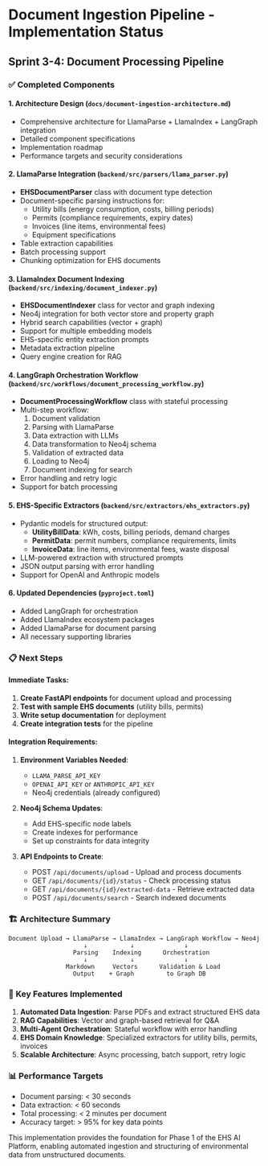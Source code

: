 # Document Ingestion Pipeline - Implementation Status

## Sprint 3-4: Document Processing Pipeline

### ✅ Completed Components

#### 1. Architecture Design (`docs/document-ingestion-architecture.md`)
- Comprehensive architecture for LlamaParse + LlamaIndex + LangGraph integration
- Detailed component specifications
- Implementation roadmap
- Performance targets and security considerations

#### 2. LlamaParse Integration (`backend/src/parsers/llama_parser.py`)
- **EHSDocumentParser** class with document type detection
- Document-specific parsing instructions for:
  - Utility bills (energy consumption, costs, billing periods)
  - Permits (compliance requirements, expiry dates)
  - Invoices (line items, environmental fees)
  - Equipment specifications
- Table extraction capabilities
- Batch processing support
- Chunking optimization for EHS documents

#### 3. LlamaIndex Document Indexing (`backend/src/indexing/document_indexer.py`)
- **EHSDocumentIndexer** class for vector and graph indexing
- Neo4j integration for both vector store and property graph
- Hybrid search capabilities (vector + graph)
- Support for multiple embedding models
- EHS-specific entity extraction prompts
- Metadata extraction pipeline
- Query engine creation for RAG

#### 4. LangGraph Orchestration Workflow (`backend/src/workflows/document_processing_workflow.py`)
- **DocumentProcessingWorkflow** class with stateful processing
- Multi-step workflow:
  1. Document validation
  2. Parsing with LlamaParse
  3. Data extraction with LLMs
  4. Data transformation to Neo4j schema
  5. Validation of extracted data
  6. Loading to Neo4j
  7. Document indexing for search
- Error handling and retry logic
- Support for batch processing

#### 5. EHS-Specific Extractors (`backend/src/extractors/ehs_extractors.py`)
- Pydantic models for structured output:
  - **UtilityBillData**: kWh, costs, billing periods, demand charges
  - **PermitData**: permit numbers, compliance requirements, limits
  - **InvoiceData**: line items, environmental fees, waste disposal
- LLM-powered extraction with structured prompts
- JSON output parsing with error handling
- Support for OpenAI and Anthropic models

#### 6. Updated Dependencies (`pyproject.toml`)
- Added LangGraph for orchestration
- Added LlamaIndex ecosystem packages
- Added LlamaParse for document parsing
- All necessary supporting libraries

### 📋 Next Steps

#### Immediate Tasks:
1. **Create FastAPI endpoints** for document upload and processing
2. **Test with sample EHS documents** (utility bills, permits)
3. **Write setup documentation** for deployment
4. **Create integration tests** for the pipeline

#### Integration Requirements:
1. **Environment Variables Needed**:
   - `LLAMA_PARSE_API_KEY`
   - `OPENAI_API_KEY` or `ANTHROPIC_API_KEY`
   - Neo4j credentials (already configured)

2. **Neo4j Schema Updates**:
   - Add EHS-specific node labels
   - Create indexes for performance
   - Set up constraints for data integrity

3. **API Endpoints to Create**:
   - POST `/api/documents/upload` - Upload and process documents
   - GET `/api/documents/{id}/status` - Check processing status
   - GET `/api/documents/{id}/extracted-data` - Retrieve extracted data
   - POST `/api/documents/search` - Search indexed documents

### 🏗️ Architecture Summary

```
Document Upload → LlamaParse → LlamaIndex → LangGraph Workflow → Neo4j
                     ↓            ↓              ↓
                  Parsing    Indexing      Orchestration
                     ↓            ↓              ↓
                Markdown     Vectors      Validation & Load
                  Output    + Graph         to Graph DB
```

### 🎯 Key Features Implemented

1. **Automated Data Ingestion**: Parse PDFs and extract structured EHS data
2. **RAG Capabilities**: Vector and graph-based retrieval for Q&A
3. **Multi-Agent Orchestration**: Stateful workflow with error handling
4. **EHS Domain Knowledge**: Specialized extractors for utility bills, permits, invoices
5. **Scalable Architecture**: Async processing, batch support, retry logic

### 📊 Performance Targets

- Document parsing: < 30 seconds
- Data extraction: < 60 seconds
- Total processing: < 2 minutes per document
- Accuracy target: > 95% for key data points

This implementation provides the foundation for Phase 1 of the EHS AI Platform, enabling automated ingestion and structuring of environmental data from unstructured documents.